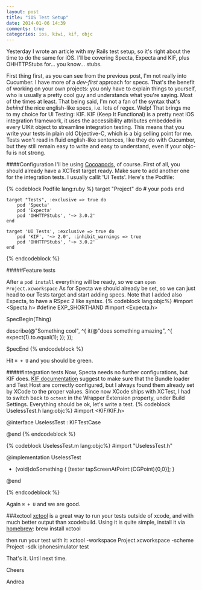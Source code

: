 ```yaml
---
layout: post
title: "iOS Test Setup"
date: 2014-01-06 14:39
comments: true
categories: ios, kiwi, kif, objc
---
```

Yesterday I wrote an article with my Rails test setup, so it's right about the time to do the same for iOS. I'll be covering Specta, Expecta and KIF, plus OHHTTPStubs for... you know... stubs.
<!-- more -->
First thing first, as you can see from the previous post, I'm not really into Cucumber. I have more of a _dev-first_ approach for specs. That's the benefit of working on your own projects: you only have to explain things to yourself, who is usually a pretty cool guy and understands what you're saying. Most of the times at least.
That being said, I'm not a fan of the syntax that's _behind_ the nice english-like specs, i.e. lots of regex. Welp!
That brings me to my choice for UI Testing: KIF.
KIF (Keep It Functional) is a pretty neat iOS integration framework, it uses the accessibility attributes embedded in every UIKit object to streamline integration testing. This means that you write your tests in plain old Objective-C, which is a big selling point for me.
Tests won't read in fluid english-like sentences, like they do with Cucumber, but they still remain easy to write and easy to understand, even if your objc-fu is not strong.

####Configuration
I'll be using [Cocoapods](http://www.cocoapods.org/), of course.
First of all, you should already have a XCTest target ready. Make sure to add another one for the integration tests. I usually callit 'UI Tests'.
Here's the Podfile:

{% codeblock Podfile lang:ruby %}
	target "Project" do
		# your pods
	end

	target "Tests", :exclusive => true do
		pod 'Specta'
		pod 'Expecta'
		pod 'OHHTTPStubs', '~> 3.0.2'
	end

	target 'UI Tests', :exclusive => true do
		pod 'KIF', '~> 2.0', :inhibit_warnings => true
		pod 'OHHTTPStubs', '~> 3.0.2'	
	end
{% endcodeblock %}

#####Feature tests

After a ```pod install``` everything will be ready, so we can ```open Project.xcworkspace```
As for Specta we should already be set, so we can just head to our Tests target and start adding specs. Note that I added also Expecta, to have a RSpec 2 like syntax.
{% codeblock lang:objc%}
#import <Specta.h>
#define EXP_SHORTHAND
#import <Expecta.h>	

SpecBegin(Thing)

describe(@"Something cool", ^{
	it(@"does something amazing", ^{
		expect(1).to.equal(1);
	});
});

SpecEnd
{% endcodeblock %}

Hit ```⌘ + U``` and you should be green.

#####Integration tests
Now, Specta needs no further configurations, but KIF does.
[KIF documentation](https://github.com/kif-framework/KIF) suggest to make sure that the Bundle loader and Test Host are correctly configured, but I always found them already set by XCode to the proper values. 
Since now XCode ships with XCTest, I had to switch back to ```octest``` in the Wrapper Extension property, under Build Settings.
Everything should be ok, let's write a test.
{% codeblock UselessTest.h lang:objc%}
#import <KIF/KIF.h>

@interface UselessTest : KIFTestCase

@end
{% endcodeblock %}

{% codeblock UselessTest.m lang:objc%}
#import "UselessTest.h"

@implementation UselessTest

- (void)doSomething
{
	[tester tapScreenAtPoint:(CGPoint){0,0}];
}

@end

{% endcodeblock %}

Again ```⌘ + U``` and we are good.

###xctool
[xctool](https://github.com/facebook/xctool) is a great way to run your tests outside of xcode, and with much better output than xcodebuild. Using it is quite simple, install it via [homebrew](http://brew.sh/):
	brew install xctool

then run your test with it:
	xctool -workspace Project.xcworkspace -scheme Project -sdk iphonesimulator test
	
That's it.
Until next time.

Cheers

Andrea

